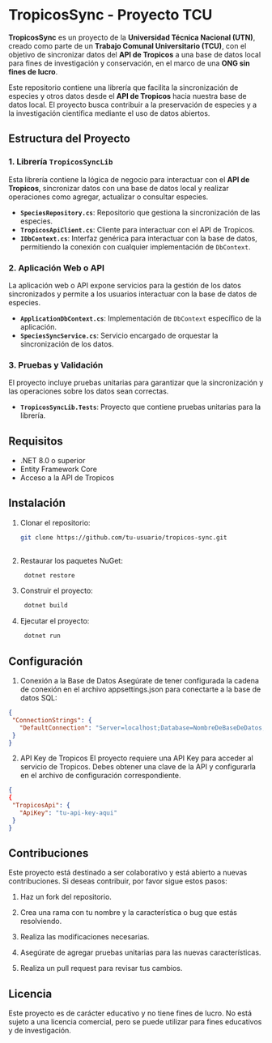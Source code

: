 # TropicosSync - Proyecto TCU

**TropicosSync** es un proyecto de la **Universidad Técnica Nacional (UTN)**, creado como parte de un **Trabajo Comunal Universitario (TCU)**, con el objetivo de sincronizar datos del **API de Tropicos** a una base de datos local para fines de investigación y conservación, en el marco de una **ONG sin fines de lucro**.

Este repositorio contiene una librería que facilita la sincronización de especies y otros datos desde el **API de Tropicos** hacia nuestra base de datos local. El proyecto busca contribuir a la preservación de especies y a la investigación científica mediante el uso de datos abiertos.

## Estructura del Proyecto

### 1. **Librería `TropicosSyncLib`**

Esta librería contiene la lógica de negocio para interactuar con el **API de Tropicos**, sincronizar datos con una base de datos local y realizar operaciones como agregar, actualizar o consultar especies. 

- **`SpeciesRepository.cs`**: Repositorio que gestiona la sincronización de las especies.
- **`TropicosApiClient.cs`**: Cliente para interactuar con el API de Tropicos.
- **`IDbContext.cs`**: Interfaz genérica para interactuar con la base de datos, permitiendo la conexión con cualquier implementación de `DbContext`.

### 2. **Aplicación Web o API**

La aplicación web o API expone servicios para la gestión de los datos sincronizados y permite a los usuarios interactuar con la base de datos de especies.

- **`ApplicationDbContext.cs`**: Implementación de `DbContext` específico de la aplicación.
- **`SpeciesSyncService.cs`**: Servicio encargado de orquestar la sincronización de los datos.

### 3. **Pruebas y Validación**

El proyecto incluye pruebas unitarias para garantizar que la sincronización y las operaciones sobre los datos sean correctas.

- **`TropicosSyncLib.Tests`**: Proyecto que contiene pruebas unitarias para la librería.

## Requisitos

- .NET 8.0 o superior
- Entity Framework Core
- Acceso a la API de Tropicos

## Instalación

1. Clonar el repositorio:

   ```bash
   git clone https://github.com/tu-usuario/tropicos-sync.git
    
   ```
2. Restaurar los paquetes NuGet:

   ```bash
    dotnet restore
    ```
3. Construir el proyecto:

   ```bash
    dotnet build
    ```
4. Ejecutar el proyecto:

   ```bash
    dotnet run
    ```



## Configuración

1. Conexión a la Base de Datos
Asegúrate de tener configurada la cadena de conexión en el archivo appsettings.json para conectarte a la base de datos SQL:

 ```json
{
  "ConnectionStrings": {
    "DefaultConnection": "Server=localhost;Database=NombreDeBaseDeDatos;User Id=usuario;Password=contraseña;"
  }
}
   ```

   2. API Key de Tropicos
El proyecto requiere una API Key para acceder al servicio de Tropicos. Debes obtener una clave de la API y configurarla en el archivo de configuración correspondiente.


 ```json
{
{
  "TropicosApi": {
    "ApiKey": "tu-api-key-aqui"
  }
}
   ```
## Contribuciones
Este proyecto está destinado a ser colaborativo y está abierto a nuevas contribuciones. Si deseas contribuir, por favor sigue estos pasos:

   1. Haz un fork del repositorio.

   2. Crea una rama con tu nombre y la característica o bug que estás resolviendo.

   3. Realiza las modificaciones necesarias.

   4. Asegúrate de agregar pruebas unitarias para las nuevas características.

   5. Realiza un pull request para revisar tus cambios.

## Licencia
Este proyecto es de carácter educativo y no tiene fines de lucro. No está sujeto a una licencia comercial, pero se puede utilizar para fines educativos y de investigación.
